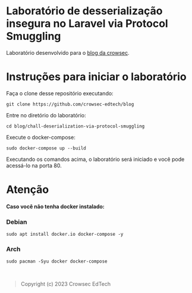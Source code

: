 # Laboratório de desserialização insegura no Laravel via Protocol Smuggling
Laboratório desenvolvido para o [blog da crowsec](https://blog.crowsec.com.br/).

# Instruções para iniciar o laboratório
Faça o clone desse repositório executando:
```
git clone https://github.com/crowsec-edtech/blog
```

Entre no diretório do laboratório:
```
cd blog/chall-deserialization-via-protocol-smuggling
```

Execute o docker-compose:
```
sudo docker-compose up --build
```

Executando os comandos acima, o laboratório será iniciado e você pode acessá-lo na porta 80.

# Atenção
#### Caso você não tenha docker instalado:

### Debian
```
sudo apt install docker.io docker-compose -y
```
### Arch
```
sudo pacman -Syu docker docker-compose
```
<br/>

> Copyright (c) 2023 Crowsec EdTech

